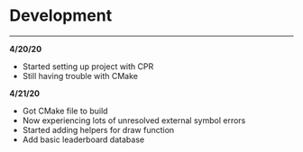# Development

---
**4/20/20** 
- Started setting up project with CPR
- Still having trouble with CMake

**4/21/20** 
- Got CMake file to build
- Now experiencing lots of unresolved external symbol errors
- Started adding helpers for draw function
- Add basic leaderboard database